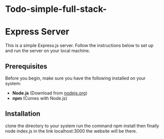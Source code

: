 # Todo-simple-full-stack-
# Express Server  

This is a simple Express.js server. Follow the instructions below to set up and run the server on your local machine.  

## Prerequisites  

Before you begin, make sure you have the following installed on your system:  

- **Node.js** (Download from [nodejs.org](https://nodejs.org/))  
- **npm** (Comes with Node.js)  

## Installation  

clone the directory to your system 
run the command npm install 
then finally node index.js
in the link localhost:3000 the website will be there.
